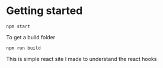 # Getting started

``` npm start ```

To get a build folder 

``` npm run build ```

This is simple react site I made to understand the react hooks 